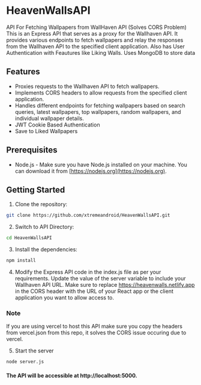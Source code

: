 # HeavenWallsAPI

API For Fetching Wallpapers from WallHaven API (Solves CORS Problem)
This is an Express API that serves as a proxy for the Wallhaven API. It provides various endpoints to fetch wallpapers and relay the responses from the Wallhaven API to the specified client application.
Also has User Authentication with Feautures like Liking Walls.
Uses MongoDB to store data

## Features

- Proxies requests to the Wallhaven API to fetch wallpapers.
- Implements CORS headers to allow requests from the specified client application.
- Handles different endpoints for fetching wallpapers based on search queries, latest wallpapers, top wallpapers, random wallpapers, and individual wallpaper details.
- JWT Cookie Based Authentication
- Save to Liked Wallpapers

## Prerequisites

- Node.js - Make sure you have Node.js installed on your machine. You can download it from [https://nodejs.org](https://nodejs.org).

## Getting Started

1. Clone the repository:

```bash
git clone https://github.com/xtremeandroid/HeavenWallsAPI.git
```

2. Switch to API Directory:

```bash
cd HeavenWallsAPI
```

3. Install the dependencies:

```bash
npm install
```

4. Modify the Express API code in the index.js file as per your requirements. Update the value of the server variable to include your Wallhaven API URL. Make sure to replace https://heavenwalls.netlify.app in the CORS header with the URL of your React app or the client application you want to allow access to.

### Note

If you are using vercel to host this API make sure you copy the headers from vercel.json from this repo, it solves the CORS issue occuring due to vercel.

5. Start the server

```bash
node server.js
```

#### The API will be accessible at http://localhost:5000.
